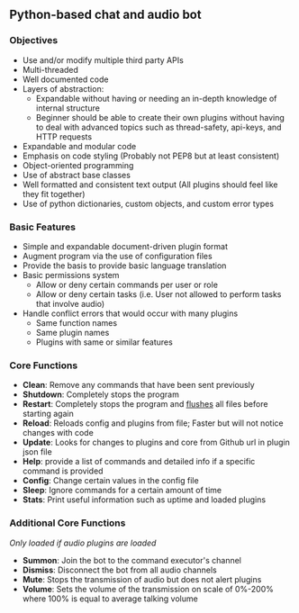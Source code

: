 ## Python-based chat and audio bot ##

### Objectives ###
  -	Use and/or modify multiple third party APIs
  -	Multi-threaded
  - Well documented code
  -	Layers of abstraction:
    - Expandable without having or needing an in-depth knowledge of internal structure
    - Beginner should be able to create their own plugins without having to deal with advanced topics such as thread-safety, api-keys, and HTTP requests
  - Expandable and modular code
  - Emphasis on code styling (Probably not PEP8 but at least consistent)
  - Object-oriented programming
  - Use of abstract base classes
  - Well formatted and consistent text output (All plugins should feel like they fit together)
  - Use of python dictionaries, custom objects, and custom error types

### Basic Features ###
  - Simple and expandable document-driven plugin format
  -	Augment program via the use of configuration files
  -	Provide the basis to provide basic language translation
  - Basic permissions system
    - Allow or deny certain commands per user or role
    - Allow or deny certain tasks (i.e. User not allowed to perform tasks that involve audio)
  - Handle conflict errors that would occur with many plugins
    - Same function names
    - Same plugin names
    - Plugins with same or similar features

### Core Functions ###
  -	**Clean**: Remove any commands that have been sent previously
  -	**Shutdown**: Completely stops the program
  - **Restart**: Completely stops the program and [flushes](https://blog.petrzemek.net/2014/03/23/restarting-a-python-script-within-itself/) all files before starting again
  - **Reload**: Reloads config and plugins from file; Faster but will not notice changes with code
  - **Update**: Looks for changes to plugins and core from Github url in plugin json file
  - **Help**: provide a list of commands and detailed info if a specific command is provided
  - **Config**: Change certain values in the config file
  - **Sleep**: Ignore commands for a certain amount of time
  - **Stats**: Print useful information such as uptime and loaded plugins


### Additional Core Functions ###
  *Only loaded if audio plugins are loaded*
  - **Summon**: Join the bot to the command executor's channel
  - **Dismiss**: Disconnect the bot from all audio channels
  - **Mute**: Stops the transmission of audio but does not alert plugins
  - **Volume**: Sets the volume of the transmission on scale of 0%-200% where 100% is equal to average talking volume
